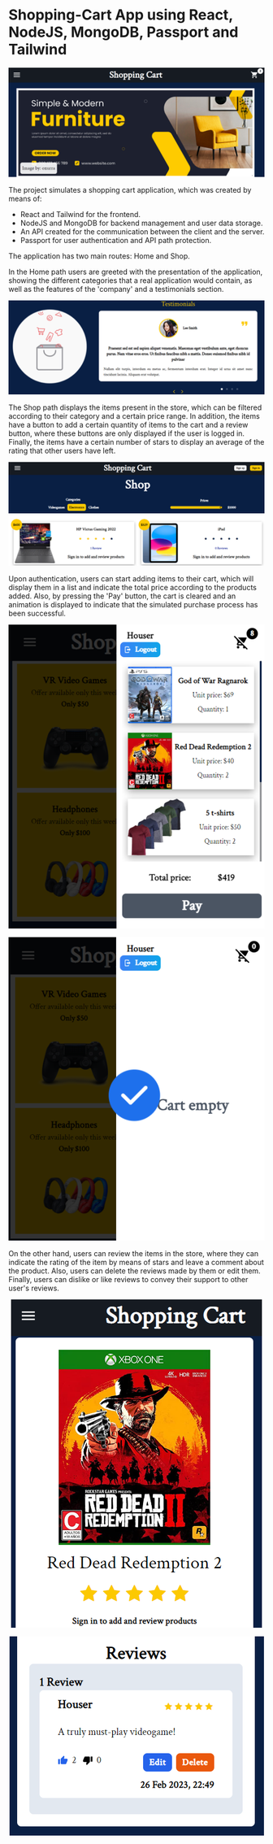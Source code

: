 # Shopping-Cart App using React, NodeJS, MongoDB, Passport and Tailwind

<p align="center">
  <img src="assets/HomeLog.PNG">
</p>

The project simulates a shopping cart application, which was created by means of:
* React and Tailwind for the frontend.
* NodeJS and MongoDB for backend management and user data storage.
* An API created for the communication between the client and the server.
* Passport for user authentication and API path protection.

The application has two main routes: Home and Shop.

In the Home path users are greeted with the presentation of the application, showing the different categories that a real application would contain, as well as the features of the 'company' and a testimonials section.

<p align="center">
  <img src="assets/Testimonials.PNG">
</p>

The Shop path displays the items present in the store, which can be filtered according to their category and a certain price range. In addition, the items have a button to add a certain quantity of items to the cart and a review button, where these buttons are only displayed if the user is logged in. Finally, the items have a certain number of stars to display an average of the rating that other users have left.

<p align="center">
  <img src="assets/Products.PNG">
</p>

Upon authentication, users can start adding items to their cart, which will display them in a list and indicate the total price according to the products added. Also, by pressing the 'Pay' button, the cart is cleared and an animation is displayed to indicate that the simulated purchase process has been successful.

<p align="center">
  <img src="assets/Cart.PNG">
</p>

<p align="center">
  <img src="assets/BuyAnimation.PNG">
</p>

On the other hand, users can review the items in the store, where they can indicate the rating of the item by means of stars and leave a comment about the product. Also, users can delete the reviews made by them or edit them. Finally, users can dislike or like reviews to convey their support to other user's reviews.

<p align="center">
  <img src="assets/Product.PNG">
</p>

<p align="center">
  <img src="assets/Review.PNG">
</p>